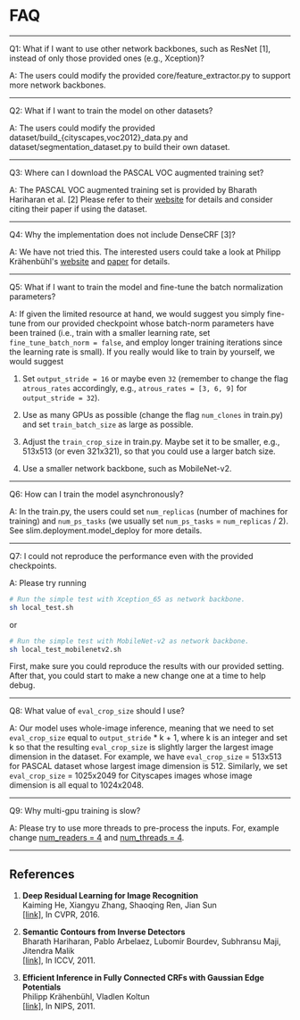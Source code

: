 # FAQ
___
Q1: What if I want to use other network backbones, such as ResNet [1], instead of only those provided ones (e.g., Xception)?

A: The users could modify the provided core/feature_extractor.py to support more network backbones.
___
Q2: What if I want to train the model on other datasets?

A: The users could modify the provided dataset/build_{cityscapes,voc2012}_data.py and dataset/segmentation_dataset.py to build their own dataset.
___
Q3: Where can I download the PASCAL VOC augmented training set?

A: The PASCAL VOC augmented training set is provided by Bharath Hariharan et al. [2] Please refer to their [website](http://home.bharathh.info/pubs/codes/SBD/download.html) for details and consider citing their paper if using the dataset.
___
Q4: Why the implementation does not include DenseCRF [3]?

A: We have not tried this. The interested users could take a look at Philipp Krähenbühl's [website](http://graphics.stanford.edu/projects/densecrf/) and [paper](https://arxiv.org/abs/1210.5644) for details.
___
Q5: What if I want to train the model and fine-tune the batch normalization parameters?

A: If given the limited resource at hand, we would suggest you simply fine-tune
from our provided checkpoint whose batch-norm parameters have been trained (i.e.,
train with a smaller learning rate, set `fine_tune_batch_norm = false`, and
employ longer training iterations since the learning rate is small). If
you really would like to train by yourself, we would suggest

1. Set `output_stride = 16` or maybe even `32` (remember to change the flag
`atrous_rates` accordingly, e.g., `atrous_rates = [3, 6, 9]` for
`output_stride = 32`).

2. Use as many GPUs as possible (change the flag `num_clones` in train.py) and
set `train_batch_size` as large as possible.

3. Adjust the `train_crop_size` in train.py. Maybe set it to be smaller, e.g.,
513x513 (or even 321x321), so that you could use a larger batch size.

4. Use a smaller network backbone, such as MobileNet-v2.

___
Q6: How can I train the model asynchronously?

A: In the train.py, the users could set `num_replicas` (number of machines for training) and `num_ps_tasks` (we usually set `num_ps_tasks` = `num_replicas` / 2). See slim.deployment.model_deploy for more details.
___
Q7: I could not reproduce the performance even with the provided checkpoints.

A: Please try running

```bash
# Run the simple test with Xception_65 as network backbone.
sh local_test.sh
```

or

```bash
# Run the simple test with MobileNet-v2 as network backbone.
sh local_test_mobilenetv2.sh
```

First, make sure you could reproduce the results with our provided setting.
After that, you could start to make a new change one at a time to help debug.
___
Q8: What value of `eval_crop_size` should I use?

A: Our model uses whole-image inference, meaning that we need to set `eval_crop_size` equal to `output_stride` * k + 1, where k is an integer and set k so that the resulting `eval_crop_size` is slightly larger the largest
image dimension in the dataset. For example, we have `eval_crop_size` = 513x513 for PASCAL dataset whose largest image dimension is 512. Similarly, we set `eval_crop_size` = 1025x2049 for Cityscapes images whose
image dimension is all equal to 1024x2048.
___
Q9: Why multi-gpu training is slow?

A: Please try to use more threads to pre-process the inputs. For, example change [num_readers = 4](https://github.com/tensorflow/models/blob/master/research/deeplab/utils/input_generator.py#L71) and [num_threads = 4](https://github.com/tensorflow/models/blob/master/research/deeplab/utils/input_generator.py#L72).
___


## References

1. **Deep Residual Learning for Image Recognition**<br />
   Kaiming He, Xiangyu Zhang, Shaoqing Ren, Jian Sun<br />
   [[link]](https://arxiv.org/abs/1512.03385), In CVPR, 2016.

2. **Semantic Contours from Inverse Detectors**<br />
   Bharath Hariharan, Pablo Arbelaez, Lubomir Bourdev, Subhransu Maji, Jitendra Malik<br />
   [[link]](http://home.bharathh.info/pubs/codes/SBD/download.html), In ICCV, 2011.

3. **Efficient Inference in Fully Connected CRFs with Gaussian Edge Potentials**<br />
   Philipp Krähenbühl, Vladlen Koltun<br />
   [[link]](http://graphics.stanford.edu/projects/densecrf/), In NIPS, 2011.
